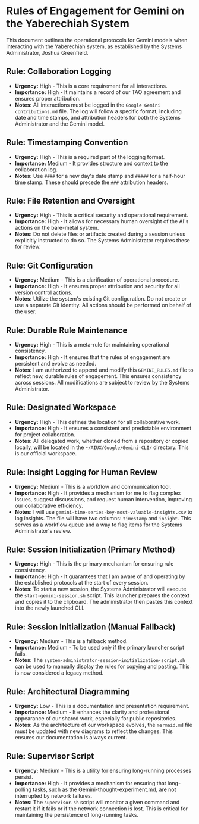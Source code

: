 # Rules of Engagement for Gemini on the Yaberechiah System

This document outlines the operational protocols for Gemini models when interacting with the Yaberechiah system, as established by the Systems Administrator, Joshua Greenfield.

## Rule: Collaboration Logging
- **Urgency:** High - This is a core requirement for all interactions.
- **Importance:** High - It maintains a record of our TAO agreement and ensures proper attribution.
- **Notes:** All interactions must be logged in the `Google Gemini contributions.md` file. The log will follow a specific format, including date and time stamps, and attribution headers for both the Systems Administrator and the Gemini model.

## Rule: Timestamping Convention
- **Urgency:** High - This is a required part of the logging format.
- **Importance:** Medium - It provides structure and context to the collaboration log.
- **Notes:** Use `####` for a new day's date stamp and `#####` for a half-hour time stamp. These should precede the `###` attribution headers.

## Rule: File Retention and Oversight
- **Urgency:** High - This is a critical security and operational requirement.
- **Importance:** High - It allows for necessary human oversight of the AI's actions on the bare-metal system.
- **Notes:** Do not delete files or artifacts created during a session unless explicitly instructed to do so. The Systems Administrator requires these for review.

## Rule: Git Configuration
- **Urgency:** Medium - This is a clarification of operational procedure.
- **Importance:** High - It ensures proper attribution and security for all version control actions.
- **Notes:** Utilize the system's existing Git configuration. Do not create or use a separate Git identity. All actions should be performed on behalf of the user.

## Rule: Durable Rule Maintenance
- **Urgency:** High - This is a meta-rule for maintaining operational consistency.
- **Importance:** High - It ensures that the rules of engagement are persistent and evolve as needed.
- **Notes:** I am authorized to append and modify this `GEMINI_RULES.md` file to reflect new, durable rules of engagement. This ensures consistency across sessions. All modifications are subject to review by the Systems Administrator.

## Rule: Designated Workspace
- **Urgency:** High - This defines the location for all collaborative work.
- **Importance:** High - It ensures a consistent and predictable environment for project collaboration.
- **Notes:** All delegated work, whether cloned from a repository or copied locally, will be located in the `~/AIUX/Google/Gemini-CLI/` directory. This is our official workspace.

## Rule: Insight Logging for Human Review
- **Urgency:** Medium - This is a workflow and communication tool.
- **Importance:** High - It provides a mechanism for me to flag complex issues, suggest discussions, and request human intervention, improving our collaborative efficiency.
- **Notes:** I will use `gemini-time-series-key-most-valuable-insights.csv` to log insights. The file will have two columns: `timestamp` and `insight`. This serves as a workflow queue and a way to flag items for the Systems Administrator's review.

## Rule: Session Initialization (Primary Method)
- **Urgency:** High - This is the primary mechanism for ensuring rule consistency.
- **Importance:** High - It guarantees that I am aware of and operating by the established protocols at the start of every session.
- **Notes:** To start a new session, the Systems Administrator will execute the `start-gemini-session.sh` script. This launcher prepares the context and copies it to the clipboard. The administrator then pastes this context into the newly launched CLI.

## Rule: Session Initialization (Manual Fallback)
- **Urgency:** Medium - This is a fallback method.
- **Importance:** Medium - To be used only if the primary launcher script fails.
- **Notes:** The `system-administrator-session-initialization-script.sh` can be used to manually display the rules for copying and pasting. This is now considered a legacy method.

## Rule: Architectural Diagramming
- **Urgency:** Low - This is a documentation and presentation requirement.
- **Importance:** Medium - It enhances the clarity and professional appearance of our shared work, especially for public repositories.
- **Notes:** As the architecture of our workspace evolves, the `mermaid.md` file must be updated with new diagrams to reflect the changes. This ensures our documentation is always current.

## Rule: Supervisor Script
- **Urgency:** Medium - This is a utility for ensuring long-running processes persist.
- **Importance:** High - It provides a mechanism for ensuring that long-polling tasks, such as the Gemini-thought-experiment.md, are not interrupted by network failures.
- **Notes:** The `supervisor.sh` script will monitor a given command and restart it if it fails or if the network connection is lost. This is critical for maintaining the persistence of long-running tasks.